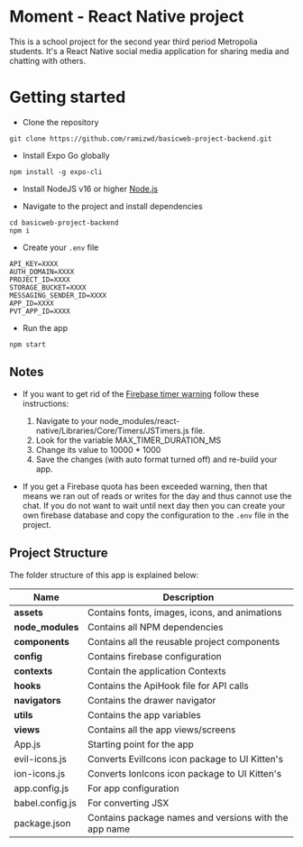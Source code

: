 

# Moment - React Native project
This is a school project for the second year third period Metropolia students. It's a React Native social media application for sharing media and chatting with others.

# Getting started
- Clone the repository
```
git clone https://github.com/ramizwd/basicweb-project-backend.git
```
- Install Expo Go globally
```
npm install -g expo-cli
```
- Install NodeJS v16 or higher
	 [Node.js](https://nodejs.org/)
	 
- Navigate to the project and install dependencies
```
cd basicweb-project-backend
npm i
```
- Create your `.env` file
```
API_KEY=XXXX
AUTH_DOMAIN=XXXX
PROJECT_ID=XXXX
STORAGE_BUCKET=XXXX
MESSAGING_SENDER_ID=XXXX
APP_ID=XXXX
PVT_APP_ID=XXXX
```


- Run the app
```
npm start
```
## Notes
- If you want to get rid of the [Firebase timer warning](https://stackoverflow.com/a/58666279) follow these instructions:
  1. Navigate to your node_modules/react-native/Libraries/Core/Timers/JSTimers.js file.   
  2. Look for the variable MAX_TIMER_DURATION_MS
  3. Change its value to 10000 * 1000
  4. Save the changes (with auto format turned off) and re-build your app.
  
 
- If you get a Firebase quota has been exceeded warning, then that means we ran out of reads or writes for the day and thus cannot use the chat. If you do not want to wait until next day then you can create your own firebase database and copy the  configuration to the ```.env``` file in the project.

## Project Structure
The folder structure of this app is explained below:

| Name | Description |
| ------------------------ | --------------------------------------------------------------------------------------------- |
| **assets**          | Contains fonts, images, icons, and animations                                    |
| **node_modules**         | Contains all NPM dependencies                                                                |
| **components**             | Contains all the reusable project components                                                               |
| **config**              | Contains firebase configuration                                                   |
| **contexts**               | Contain the application Contexts  |
| **hooks**           | Contains the ApiHook file for API calls                           |
| **navigators**                | Contains the drawer navigator     
| **utils**           | Contains the app variables                           |        
| **views**           | Contains all the app views/screens                          |                                      
| App.js                   | Starting point for the app                                   |  
| evil-icons.js                  | Converts EvilIcons icon package to UI Kitten's                                  
| ion-icons.js                   | Converts IonIcons icon package to UI Kitten's
| app.config.js                   | For app configuration     
| babel.config.js                   | For converting JSX                                          
| package.json             | Contains package names and versions with the app name                                       | 
